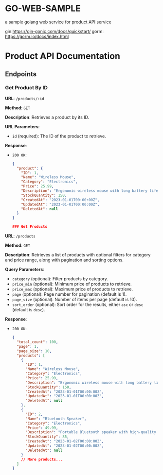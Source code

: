 # GO-WEB-SAMPLE
a sample golang web service for product API service

gin:https://gin-gonic.com/docs/quickstart/
gorm: https://gorm.io/docs/index.html

# Product API Documentation

## Endpoints

### Get Product By ID

**URL**: `/products/:id`

**Method**: `GET`

**Description**: Retrieves a product by its ID.

**URL Parameters**:
- `id` (required): The ID of the product to retrieve.

**Response**:
- `200 OK`:
  ```json
  {
    "product": {
      "ID": 1,
      "Name": "Wireless Mouse",
      "Category": "Electronics",
      "Price": 25.99,
      "Description": "Ergonomic wireless mouse with long battery life",
      "StockQuantity": 150,
      "CreatedAt": "2023-01-01T00:00:00Z",
      "UpdatedAt": "2023-01-01T00:00:00Z",
      "DeletedAt": null
    }
  }

  ### Get Products

**URL**: `/products`

**Method**: `GET`

**Description**: Retrieves a list of products with optional filters for category and price range, along with pagination and sorting options.

**Query Parameters**:
- `category` (optional): Filter products by category.
- `price_min` (optional): Minimum price of products to retrieve.
- `price_max` (optional): Maximum price of products to retrieve.
- `page` (optional): Page number for pagination (default is 1).
- `page_size` (optional): Number of items per page (default is 10).
- `sort_order` (optional): Sort order for the results, either `asc` or `desc` (default is `desc`).

**Response**:
- `200 OK`:
  ```json
  {
    "total_count": 100,
    "page": 1,
    "page_size": 10,
    "products": [
      {
        "ID": 1,
        "Name": "Wireless Mouse",
        "Category": "Electronics",
        "Price": 25.99,
        "Description": "Ergonomic wireless mouse with long battery life",
        "StockQuantity": 150,
        "CreatedAt": "2023-01-01T00:00:00Z",
        "UpdatedAt": "2023-01-01T00:00:00Z",
        "DeletedAt": null
      },
      {
        "ID": 2,
        "Name": "Bluetooth Speaker",
        "Category": "Electronics",
        "Price": 49.99,
        "Description": "Portable Bluetooth speaker with high-quality sound",
        "StockQuantity": 85,
        "CreatedAt": "2023-01-02T00:00:00Z",
        "UpdatedAt": "2023-01-02T00:00:00Z",
        "DeletedAt": null
      }
      // More products...
    ]
  }
